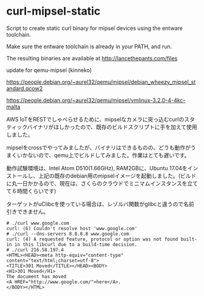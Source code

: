 curl-mipsel-static
==================

Script to create static curl binary for mipsel devices using the entware toolchain.

Make sure the entware toolchain is already in your PATH, and run.

The resulting binaries are available at http://lancethepants.com/files

update for qemu-mipsel (kinneko)

https://people.debian.org/~aurel32/qemu/mipsel/debian_wheezy_mipsel_standard.qcow2

https://people.debian.org/~aurel32/qemu/mipsel/vmlinux-3.2.0-4-4kc-malta

AWS IoTをRESTでしゃべらせるために、mipselなカメラに突っ込むcurlのスタティックバイナリがほしかったので、既存のビルドスクリプトに手を加えて使用しました。

mipselをcrossでやってみましたが、バイナリはできるものの、どうも動作がうまくいかないので、qemu上でビルドしてみました。作業はとても遅いです。

動作試験環境は、Intel Atom D510(1.66GHz), RAM2GBに、Ubuntu 17.04をインストールし、上記の既存のdebian用のmipselイメージを起動しました。(ビルドに丸一日かかるので、現在は、さくらのクラウドでミニマムインスタンスを立てて６時間くらいです)

ターゲットがuClibcを使っている場合は、レゾルバ関数がglibcと違うので名前引きできません。

~~~~
# ./curl www.google.com
curl: (6) Couldn't resolve host 'www.google.com'
# ./curl --dns-servers 8.8.8.8 www.google.com
curl: (4) A requested feature, protocol or option was not found built-in in this libcurl due to a build-time decision.
# ./curl 216.58.197.4
<HTML><HEAD><meta http-equiv="content-type" content="text/html;charset=utf-8">
<TITLE>301 Moved</TITLE></HEAD><BODY>
<H1>301 Moved</H1>
The document has moved
<A HREF="http://www.google.com/">here</A>.
</BODY></HTML>
~~~~
